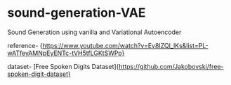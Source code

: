# sound-generation-VAE

Sound Generation using vanilla and Variational Autoencoder

reference- {https://www.youtube.com/watch?v=Ey8IZQl_lKs&list=PL-wATfeyAMNpEyENTc-tVH5tfLGKtSWPp}

dataset- [Free Spoken Digits Dataset]{https://github.com/Jakobovski/free-spoken-digit-dataset}


